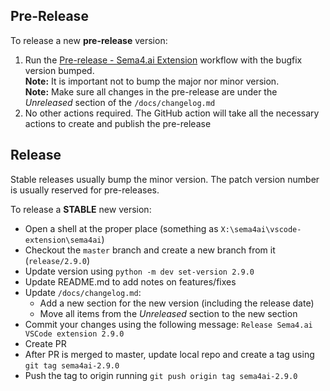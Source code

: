 ## Pre-Release

To release a new **pre-release** version:

1. Run the [Pre-release - Sema4.ai Extension](https://github.com/Sema4AI/vscode-extension/actions/workflows/pre-release-robocorp-code.yml) workflow with the bugfix version bumped.  
   **Note:** It is important not to bump the major nor minor version.  
   **Note:** Make sure all changes in the pre-release are under the *Unreleased* section of the `/docs/changelog.md`
2. No other actions required. The GitHub action will take all the necessary actions to create and publish the pre-release  

## Release

Stable releases usually bump the minor version. The patch version number is usually reserved for pre-releases.    

To release a **STABLE** new version:

- Open a shell at the proper place (something as `X:\sema4ai\vscode-extension\sema4ai`)
- Checkout the `master` branch and create a new branch from it (`release/2.9.0`)
- Update version using `python -m dev set-version 2.9.0`
- Update README.md to add notes on features/fixes
- Update `/docs/changelog.md`: 
  - Add a new section for the new version (including the release date)
  - Move all items from the *Unreleased* section to the new section
- Commit your changes using the following message: `Release Sema4.ai VSCode extension 2.9.0`
- Create PR
- After PR is merged to master, update local repo and create a tag using `git tag sema4ai-2.9.0`
- Push the tag to origin running `git push origin tag sema4ai-2.9.0`
  